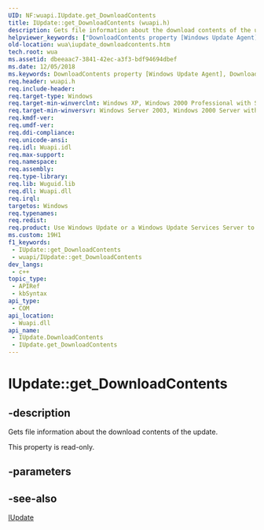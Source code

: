 ```yaml
---
UID: NF:wuapi.IUpdate.get_DownloadContents
title: IUpdate::get_DownloadContents (wuapi.h)
description: Gets file information about the download contents of the update.
helpviewer_keywords: ["DownloadContents property [Windows Update Agent]","DownloadContents property [Windows Update Agent]","IUpdate interface","IUpdate interface [Windows Update Agent]","DownloadContents property","IUpdate.DownloadContents","IUpdate.get_DownloadContents","IUpdate::DownloadContents","IUpdate::get_DownloadContents","get_DownloadContents","wua.iupdate_downloadcontents","wuapi/IUpdate::DownloadContents","wuapi/IUpdate::get_DownloadContents"]
old-location: wua\iupdate_downloadcontents.htm
tech.root: wua
ms.assetid: dbeeaac7-3841-42ec-a3f3-bdf94694dbef
ms.date: 12/05/2018
ms.keywords: DownloadContents property [Windows Update Agent], DownloadContents property [Windows Update Agent],IUpdate interface, IUpdate interface [Windows Update Agent],DownloadContents property, IUpdate.DownloadContents, IUpdate.get_DownloadContents, IUpdate::DownloadContents, IUpdate::get_DownloadContents, get_DownloadContents, wua.iupdate_downloadcontents, wuapi/IUpdate::DownloadContents, wuapi/IUpdate::get_DownloadContents
req.header: wuapi.h
req.include-header: 
req.target-type: Windows
req.target-min-winverclnt: Windows XP, Windows 2000 Professional with SP3 [desktop apps only]
req.target-min-winversvr: Windows Server 2003, Windows 2000 Server with SP3 [desktop apps only]
req.kmdf-ver: 
req.umdf-ver: 
req.ddi-compliance: 
req.unicode-ansi: 
req.idl: Wuapi.idl
req.max-support: 
req.namespace: 
req.assembly: 
req.type-library: 
req.lib: Wuguid.lib
req.dll: Wuapi.dll
req.irql: 
targetos: Windows
req.typenames: 
req.redist: 
req.product: Use Windows Update or a Windows Update Services Server to retrieve the update on Windows XP.
ms.custom: 19H1
f1_keywords:
 - IUpdate::get_DownloadContents
 - wuapi/IUpdate::get_DownloadContents
dev_langs:
 - c++
topic_type:
 - APIRef
 - kbSyntax
api_type:
 - COM
api_location:
 - Wuapi.dll
api_name:
 - IUpdate.DownloadContents
 - IUpdate.get_DownloadContents
---
```


# IUpdate::get_DownloadContents


## -description

Gets file information about the download contents of the update.

This property is read-only.

## -parameters

## -see-also

<a href="https://docs.microsoft.com/windows/desktop/api/wuapi/nn-wuapi-iupdate">IUpdate</a>


